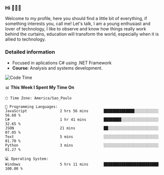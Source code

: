 


### Hi 🙋🏽‍♂️

Welcome to my profile, here you should find a little bit of everything, if something interests you, call me! Let's talk,
I am a young enthusiast and lover of technology, I like to observe and know how things really work behind the curtains, 
education will transform the world, especially when it is allied to technology.

### Detailed information
* Focused in aplications C# using .NET Framework
* **Course**: Analysis and systems development.

<!--START_SECTION:waka-->
![Code Time](http://img.shields.io/badge/Code%20Time-362%20hrs%2031%20mins-blue)

📊 **This Week I Spent My Time On** 

```text
🕑︎ Time Zone: America/Sao_Paulo

💬 Programming Languages: 
JavaScript               2 hrs 56 mins       ██████████████░░░░░░░░░░░   56.68 % 
C#                       1 hr 41 mins        ████████░░░░░░░░░░░░░░░░░   32.65 % 
JSON                     21 mins             ██░░░░░░░░░░░░░░░░░░░░░░░   07.05 % 
Text                     5 mins              ░░░░░░░░░░░░░░░░░░░░░░░░░   01.70 % 
Python                   3 mins              ░░░░░░░░░░░░░░░░░░░░░░░░░   01.27 % 

💻 Operating System: 
Windows                  5 hrs 11 mins       █████████████████████████   100.00 % 
```


<!--END_SECTION:waka-->


